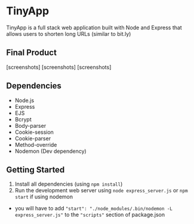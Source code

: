 # TinyApp

TinyApp is a full stack web application built with Node and Express that allows users to shorten long URLs (similar to bit.ly)

## Final Product

[screenshots]
[screenshots]
[screenshots]

## Dependencies

* Node.js
* Express
* EJS
* Bcrypt
* Body-parser
* Cookie-session
* Cookie-parser
* Method-override
* Nodemon (Dev dependency)

## Getting Started

1. Install all dependencies (using `npm install`)
2. Run the development web server using `node express_server.js` or `npm start` if using nodemon
  * you will have to add `"start": "./node_modules/.bin/nodemon -L express_server.js"` to the `"scripts"` section of package.json
